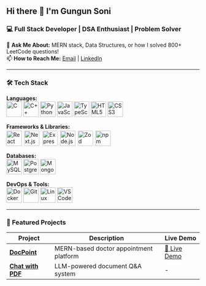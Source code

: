 ## Hi there 👋 I'm Gungun Soni

### 💻 Full Stack Developer | DSA Enthusiast | Problem Solver

💬 **Ask Me About:** MERN stack, Data Structures, or how I solved 800+ LeetCode questions!  
📫 **How to Reach Me:** [Email](mailto:gungunbps2018@gmail.com) | [LinkedIn](https://www.linkedin.com/in/your-linkedin)  

---

### 🛠️ Tech Stack

**Languages:**  
<img src="https://cdn.jsdelivr.net/gh/devicons/devicon/icons/c/c-original.svg" width="40" title="C" />
<img src="https://cdn.jsdelivr.net/gh/devicons/devicon/icons/cplusplus/cplusplus-original.svg" width="40" title="C++" />
<img src="https://cdn.jsdelivr.net/gh/devicons/devicon/icons/python/python-original.svg" width="40" title="Python" />
<img src="https://cdn.jsdelivr.net/gh/devicons/devicon/icons/javascript/javascript-original.svg" width="40" title="JavaScript" />
<img src="https://cdn.jsdelivr.net/gh/devicons/devicon/icons/typescript/typescript-original.svg" width="40" title="TypeScript" />
<img src="https://cdn.jsdelivr.net/gh/devicons/devicon/icons/html5/html5-original.svg" width="40" title="HTML5" />
<img src="https://cdn.jsdelivr.net/gh/devicons/devicon/icons/css3/css3-original.svg" width="40" title="CSS3" />

**Frameworks & Libraries:**  
<img src="https://cdn.jsdelivr.net/gh/devicons/devicon/icons/react/react-original.svg" width="40" title="React" />
<img src="https://cdn.jsdelivr.net/gh/devicons/devicon/icons/nextjs/nextjs-original.svg" width="40" title="Next.js" style="background:white; padding:2px; border-radius:5px;" />
<img src="https://cdn.jsdelivr.net/gh/devicons/devicon/icons/express/express-original.svg" width="40" title="Express" style="background:white; padding:2px; border-radius:5px;" />
<img src="https://cdn.jsdelivr.net/gh/devicons/devicon/icons/nodejs/nodejs-original.svg" width="40" title="Node.js" />
<img src="https://zod.dev/logo.svg" width="40" title="Zod" style="background:white; padding:2px; border-radius:5px;" />
<img src="https://cdn.jsdelivr.net/gh/devicons/devicon/icons/npm/npm-original-wordmark.svg" width="40" title="npm" />

**Databases:**  
<img src="https://cdn.jsdelivr.net/gh/devicons/devicon/icons/mysql/mysql-original.svg" width="40" title="MySQL" />
<img src="https://cdn.jsdelivr.net/gh/devicons/devicon/icons/postgresql/postgresql-original.svg" width="40" title="PostgreSQL" />
<img src="https://cdn.jsdelivr.net/gh/devicons/devicon/icons/mongodb/mongodb-original.svg" width="40" title="MongoDB" />

**DevOps & Tools:**  
<img src="https://cdn.jsdelivr.net/gh/devicons/devicon/icons/docker/docker-original.svg" width="40" title="Docker" />
<img src="https://cdn.jsdelivr.net/gh/devicons/devicon/icons/git/git-original.svg" width="40" title="Git" />
<img src="https://cdn.jsdelivr.net/gh/devicons/devicon/icons/linux/linux-original.svg" width="40" title="Linux" />
<img src="https://cdn.jsdelivr.net/gh/devicons/devicon/icons/vscode/vscode-original.svg" width="40" title="VS Code" />

---

### 🚀 Featured Projects

| Project | Description | Live Demo |
|---------|------------|-----------|
| **[DocPoint](https://github.com/inosgungun/DocPoint)** | MERN-based doctor appointment platform | [🔗 Live Demo](https://docpoint-frontend.onrender.com/) |
| **[Chat with PDF](https://github.com/inosgungun/chat-with-pdf)** | LLM-powered document Q&A system | - |


